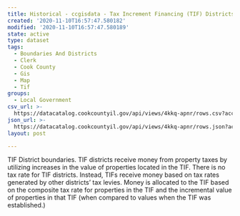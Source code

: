 ```yaml
---
title: Historical - ccgisdata - Tax Increment Financing (TIF) Districts 2015
created: '2020-11-10T16:57:47.580182'
modified: '2020-11-10T16:57:47.580189'
state: active
type: dataset
tags:
  - Boundaries And Districts
  - Clerk
  - Cook County
  - Gis
  - Map
  - Tif
groups:
  - Local Government
csv_url: >-
  https://datacatalog.cookcountyil.gov/api/views/4kkq-apnr/rows.csv?accessType=DOWNLOAD
json_url: >-
  https://datacatalog.cookcountyil.gov/api/views/4kkq-apnr/rows.json?accessType=DOWNLOAD
layout: post

---
```

TIF District boundaries. TIF districts receive money from property taxes by utilizing increases in the value of properties located in the TIF. There is no tax rate for TIF districts. Instead, TIFs receive money based on tax rates generated by other districts’ tax levies. Money is allocated to the TIF based on the composite tax rate for properties in the TIF and the incremental value of properties in that TIF (when compared to values when the TIF was established.)
